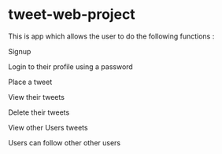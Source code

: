 # tweet-web-project

This is app which allows the user to do the following functions :

Signup

Login to their profile using a password

Place a tweet

View their tweets

Delete their tweets 

View other Users tweets

Users can follow other other users

